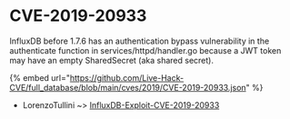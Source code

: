 # CVE-2019-20933

InfluxDB before 1.7.6 has an authentication bypass vulnerability in the authenticate function in services/httpd/handler.go because a JWT token may have an empty SharedSecret (aka shared secret).

{% embed url="https://github.com/Live-Hack-CVE/full_database/blob/main/cves/2019/CVE-2019-20933.json" %}


* LorenzoTullini ~> [InfluxDB-Exploit-CVE-2019-20933](https://www.alice-snow.ru/2019/database/cve-2019-20933/influxdb-exploit-cve-2019-20933-lorenzotullini)